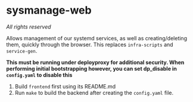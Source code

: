 # sysmanage-web

*All rights reserved*

Allows management of our systemd services, as well as creating/deleting them, quickly through the browser. This replaces ``infra-scripts`` and ``service-gen``.

**This must be running under deployproxy for additional security. When performing initial bootstrapping however, you can set dp_disable in ``config.yaml`` to disable this**

1. Build ``frontend`` first using its README.md
2. Run ``make`` to build the backend after creating the ``config.yaml`` file.  
